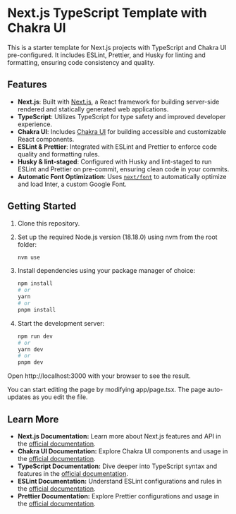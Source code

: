 # Next.js TypeScript Template with Chakra UI

This is a starter template for Next.js projects with TypeScript and Chakra UI pre-configured. It includes ESLint, Prettier, and Husky for linting and formatting, ensuring code consistency and quality.

## Features

- **Next.js**: Built with [Next.js](https://nextjs.org/), a React framework for building server-side rendered and statically generated web applications.
- **TypeScript**: Utilizes TypeScript for type safety and improved developer experience.
- **Chakra UI**: Includes [Chakra UI](https://chakra-ui.com/) for building accessible and customizable React components.
- **ESLint & Prettier**: Integrated with ESLint and Prettier to enforce code quality and formatting rules.
- **Husky & lint-staged**: Configured with Husky and lint-staged to run ESLint and Prettier on pre-commit, ensuring clean code in your commits.
- **Automatic Font Optimization**: Uses [`next/font`](https://nextjs.org/docs/basic-features/font-optimization) to automatically optimize and load Inter, a custom Google Font.

## Getting Started

1. Clone this repository.
2. Set up the required Node.js version (18.18.0) using nvm from the root folder:
   ```bash
   nvm use
   ```
3. Install dependencies using your package manager of choice:

   ```bash
   npm install
   # or
   yarn
   # or
   pnpm install

   ```

4. Start the development server:

   ```bash
   npm run dev
   # or
   yarn dev
   # or
   pnpm dev
   ```

Open http://localhost:3000 with your browser to see the result.

You can start editing the page by modifying app/page.tsx. The page auto-updates as you edit the file.

## Learn More

- **Next.js Documentation:** Learn more about Next.js features and API in the [official documentation](https://nextjs.org/docs).
- **Chakra UI Documentation:** Explore Chakra UI components and usage in the [official documentation](https://chakra-ui.com/docs/getting-started).
- **TypeScript Documentation:** Dive deeper into TypeScript syntax and features in the [official documentation](https://www.typescriptlang.org/docs).
- **ESLint Documentation:** Understand ESLint configurations and rules in the [official documentation](https://eslint.org/docs/user-guide/configuring).
- **Prettier Documentation:** Explore Prettier configurations and usage in the [official documentation](https://prettier.io/docs/en/index.html).
